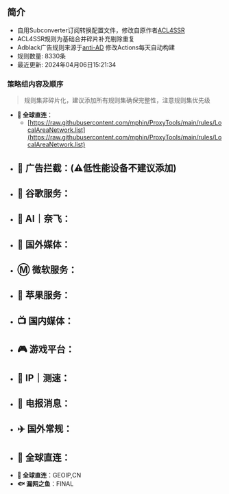 ## 简介
* 自用Subconverter订阅转换配置文件，修改自原作者[ACL4SSR](https://github.com/ACL4SSR/ACL4SSR)  
* ACL4SSR规则为基础合并碎片补充剔除重复
* Adblack广告规则来源于[anti-AD](https://github.com/privacy-protection-tools/anti-AD) 修改Actions每天自动构建
* 规则数量: 8330条
* 最近更新: 2024年04月06日15:21:34

### 策略组内容及顺序
> 规则集非碎片化，建议添加所有规则集确保完整性，注意规则集优先级
- **🎯 全球直连**：
  - [https://raw.githubusercontent.com/mphin/ProxyTools/main/rules/LocalAreaNetwork.list](https://raw.githubusercontent.com/mphin/ProxyTools/main/rules/LocalAreaNetwork.list)
- **🚫 广告拦截**：(⚠️低性能设备不建议添加)
  -
- **📢 谷歌服务**：
  -
- **🤖 AI｜奈飞**：
  -
- **🎥 国外媒体**：
  -
- **Ⓜ️ 微软服务**：
  -
- **🍎 苹果服务**：
  -
- **📺 国内媒体**：
  -
- **🎮 游戏平台**：
  -
- **📡 IP｜测速**：
  -
- **📲 电报消息**：
  -
- **✈️ 国外常规**：
  -
- **🎯 全球直连**：
  -
- **🎯 全球直连**：GEOIP,CN
- **🐟 漏网之鱼**：FINAL
